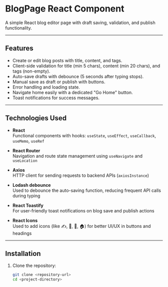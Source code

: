 # BlogPage React Component

A simple React blog editor page with draft saving, validation, and publish functionality.

---

## Features

- Create or edit blog posts with title, content, and tags.
- Client-side validation for title (min 5 chars), content (min 20 chars), and tags (non-empty).
- Auto-save drafts with debounce (5 seconds after typing stops).
- Manual save as draft or publish with buttons.
- Error handling and loading state.
- Navigate home easily with a dedicated "Go Home" button.
- Toast notifications for success messages.

---

## Technologies Used

- **React**  
  Functional components with hooks: `useState`, `useEffect`, `useCallback`, `useMemo`, `useRef`

- **React Router**  
  Navigation and route state management using `useNavigate` and `useLocation`

- **Axios**  
  HTTP client for sending requests to backend APIs (`axiosInstance`)

- **Lodash debounce**  
  Used to debounce the auto-saving function, reducing frequent API calls during typing

- **React Toastify**  
  For user-friendly toast notifications on blog save and publish actions

- **React Icons**  
  Used to add icons (like ✍️, 💾, 🚀, 🏠) for better UI/UX in buttons and headings
---

## Installation

1. Clone the repository:

   ```bash
   git clone <repository-url>
   cd <project-directory>

